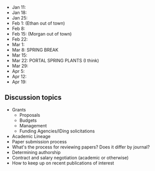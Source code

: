 * Jan 11:
* Jan 18:
* Jan 25: 
* Feb 1: (Ethan out of town)
* Feb 8: 
* Feb 15: (Morgan out of town)
* Feb 22:
* Mar 1:
* Mar 8: SPRING BREAK
* Mar 15:
* Mar 22: PORTAL SPRING PLANTS (I think) 
* Mar 29:
* Apr 5:
* Apr 12:
* Apr 19:

## Discussion topics

* Grants
    * Proposals
    * Budgets
    * Management
    * Funding Agencies/IDing solicitations
* Academic Lineage
* Paper submission process
* What's the process for reviewing papers? Does it differ by journal?
* Determining authorship
* Contract and salary negotiation (academic or otherwise)
* How to keep up on recent publications of interest